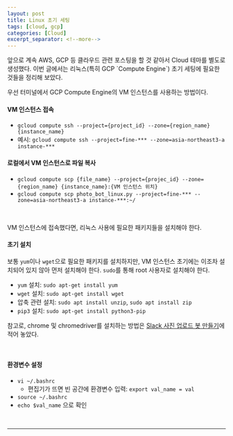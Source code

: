 ```yaml
---
layout: post
title: Linux 초기 세팅
tags: [cloud, gcp]
categories: [Cloud]
excerpt_separator: <!--more-->
---
```

<!--more-->앞으로 계속 AWS, GCP 등 클라우드 관련 포스팅을 할 것 같아서 Cloud 테마를 별도로 생성했다. 이번 글에서는 리눅스(특히 GCP `Compute Engine`) 초기 세팅에 필요한 것들을 정리해 보았다.

<br>

우선 터미널에서 GCP Compute Engine의 VM 인스턴스를 사용하는 방법이다.

#### VM 인스턴스 접속

- `gcloud compute ssh --project={project_id} --zone={region_name} {instance_name}`
- 예시: `gcloud compute ssh --project=fine-*** --zone=asia-northeast3-a instance-***`

#### 로컬에서 VM 인스턴스로 파일 복사

- `gcloud compute scp {file_name} --project={projec_id} --zone={region_name} {instance_name}:{VM 인스턴스 위치}`
- `gcloud compute scp photo_bot_linux.py --project=fine-*** --zone=asia-northeast3-a instance-***:~/`

<br>

VM 인스턴스에 접속했다면, 리눅스 사용에 필요한 패키지들을 설치해야 한다.

#### 초기 설치

보통 `yum`이나 `wget`으로 필요한 패키지를 설치하지만, VM 인스턴스 초기에는 이조차 설치되어 있지 않아 먼저 설치해야 한다. `sudo`를 통해 root 사용자로 설치해야 한다.

- `yum` 설치: `sudo apt-get install yum`
- `wget` 설치: `sudo apt-get install wget`
- 압축 관련 설치: `sudo apt install unzip`, `sudo apt install zip`
- `pip3` 설치: `sudo apt-get install python3-pip`

참고로, chrome 및 chromedriver를 설치하는 방법은 [Slack 사진 업로드 봇 만들기](https://sulmasulma.github.io/etc/2021/02/17/slack-photo-upload-bot.html)에 적어 놓았다.

<br>

#### 환경변수 설정
- `vi ~/.bashrc`
  - 편집기가 뜨면 빈 공간에 환경변수 입력: `export val_name = val`
- `source ~/.bashrc`
- `echo $val_name` 으로 확인

<br>

---
